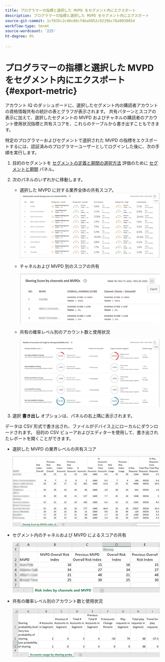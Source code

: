 ```yaml
---
title: プログラマーの指標と選択した MVPD をセグメント内にエクスポート
description: プログラマーの指標と選択した MVPD をセグメント内にエクスポート
source-git-commit: 1cf035c2c40c66cf4ba5052c9229bc76a903865d
workflow-type: tm+mt
source-wordcount: '225'
ht-degree: 0%

---
```


# プログラマーの指標と選択した MVPD をセグメント内にエクスポート {#export-metric}

アカウント IQ のダッシュボードに、選択したセグメント内の購読者アカウントの資格情報共有の統計の表とグラフが表示されます。 共有パターンとスコアの表示に加えて、選択したセグメントの MVPD およびチャネルの購読者のアカウント使用状況指標と共有スコアを、これらのテーブルから書き出すこともできます。

特定のプログラマーおよびセグメントで選択された MVPD の指標をエクスポートするには、認証済みのプログラマーユーザーとしてログインした後に、次の手順を実行します。

1. 目的のセグメントを [セグメントの定義と期間の選択方法](/help/AccountIQ/howto-select-segment-timeframe.md) 評価のために [セグメントと期間](/help/AccountIQ/segments-timeframe.md) パネル。

1. 次のパネルのいずれかに移動します。

   * 選択した MVPD に対する業界全体の共有スコア。
      ![](assets/ind-sharpanel-export-option.png)

   * チャネルおよび MVPD 別のスコアの共有

      ![](assets/sharscorepanel-export-option.png)

   * 共有の確率レベル別のアカウント数と使用状況

      ![](assets/usage-panel-export-option.png)

1. 選択 **書き出し** オプションは、パネルの右上隅に表示されます。

データは CSV 形式で書き出され、ファイルがデバイス上にローカルにダウンロードされます。 目的の CSV ビューアおよびエディターを使用して、書き出されたレポートを開くことができます。

* 選択した MVPD の業界レベルの共有スコア

   ![](assets/export-ind-sharing-score.png)

* セグメント内のチャネルおよび MVPD によるスコアの共有

   ![](assets/export-risk-index-by-mvpdchannels.png)

* 共有の確率レベル別のアカウント数と使用状況

   ![](assets/export-acc-usage.png)
